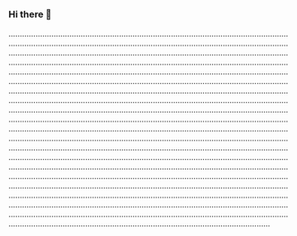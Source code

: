 ### Hi there 👋

....................................................................................................................................................................................................................................................................................................................................................................................................................................................................................................................................................................................................................................................................................................................................................................................................................................................................................................................................................................................................................................................................................................................................................................................................................................................................................................................................................................................................................................................................................................................................................................................................................................................................................................................................................................................................................................................................................................................................................................................................................................................................................................................................................................................................................................................................................................................................................................................................................................................................................................................................................................................................................................................................................................
